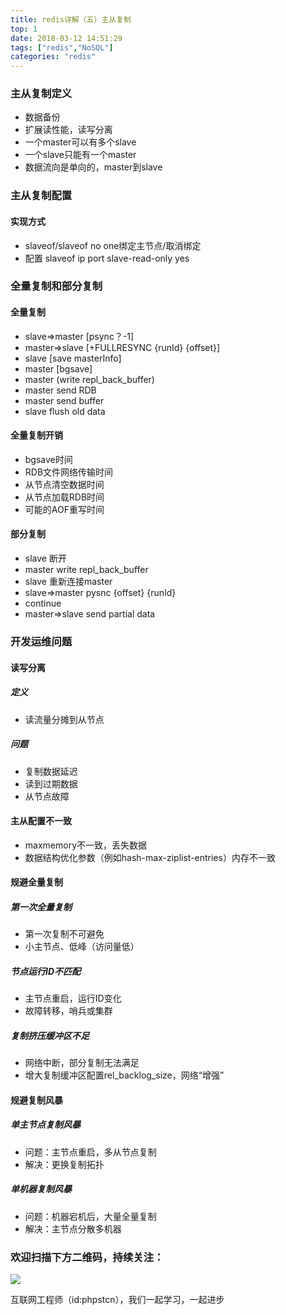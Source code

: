 ```yaml
---
title: redis详解（五）主从复制
top: 1
date: 2018-03-12 14:51:29
tags: ["redis","NoSQL"]
categories: "redis"
---
```


### 主从复制定义
- 数据备份
- 扩展读性能，读写分离
- 一个master可以有多个slave
- 一个slave只能有一个master
- 数据流向是单向的，master到slave

### 主从复制配置
#### 实现方式
- slaveof/slaveof no one绑定主节点/取消绑定
- 配置
  slaveof ip port
  slave-read-only yes

### 全量复制和部分复制
#### 全量复制
- slave=>master [psync？-1]
- master=>slave [+FULLRESYNC {runId} {offset}]
- slave [save masterInfo]
- master [bgsave]
- master (write repl_back_buffer)
- master send RDB
- master send buffer
- slave flush old data

#### 全量复制开销
- bgsave时间
- RDB文件网络传输时间
- 从节点清空数据时间
- 从节点加载RDB时间
- 可能的AOF重写时间

#### 部分复制
- slave 断开
- master write repl_back_buffer
- slave 重新连接master
- slave=>master pysnc {offset} {runId}
- continue
- master=>slave send partial data


### 开发运维问题
#### 读写分离
##### 定义
- 读流量分摊到从节点
##### 问题
- 复制数据延迟
- 读到过期数据
- 从节点故障
#### 主从配置不一致
- maxmemory不一致，丢失数据
- 数据结构优化参数（例如hash-max-ziplist-entries）内存不一致
#### 规避全量复制
##### 第一次全量复制
- 第一次复制不可避免
- 小主节点、低峰（访问量低）
##### 节点运行ID不匹配
- 主节点重启，运行ID变化
- 故障转移，哨兵或集群
##### 复制挤压缓冲区不足
- 网络中断，部分复制无法满足
- 增大复制缓冲区配置rel_backlog_size，网络“增强” 
#### 规避复制风暴
##### 单主节点复制风暴
- 问题：主节点重启，多从节点复制
- 解决：更换复制拓扑
##### 单机器复制风暴
- 问题：机器宕机后，大量全量复制
- 解决：主节点分散多机器
### 欢迎扫描下方二维码，持续关注：
![](https://ww1.sinaimg.cn/large/a616b9a4gy1g4xzv954a4j20760763yo.jpg)

互联网工程师（id:phpstcn），我们一起学习，一起进步